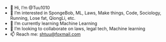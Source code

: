 - 👋 Hi, I’m @Tuu1010
- 👀 I’m interested in SpongeBob, ML, Laws, Make things, Code, Sociology, Running, Lose fat, QiongLi, etc.
- 🌱 I’m currently learning Machine Learning
- 💞️ I’m looking to collaborate on laws, legal tech, Machine learning
- 📫 Reach me: shtuu@foxmail.com 

<!---
Tuu1010/Tuu1010 is a ✨ special ✨ repository because its `README.md` (this file) appears on your GitHub profile.
You can click the Preview link to take a look at your changes.
--->
